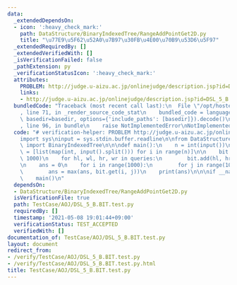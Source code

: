 ```yaml
---
data:
  _extendedDependsOn:
  - icon: ':heavy_check_mark:'
    path: DataStructure/BinaryIndexedTree/RangeAddPointGet2D.py
    title: "\u77E9\u5F62\u52A0\u7B97\u30FB\u4E00\u70B9\u53D6\u5F97"
  _extendedRequiredBy: []
  _extendedVerifiedWith: []
  _isVerificationFailed: false
  _pathExtension: py
  _verificationStatusIcon: ':heavy_check_mark:'
  attributes:
    PROBLEM: http://judge.u-aizu.ac.jp/onlinejudge/description.jsp?id=DSL_5_B
    links:
    - http://judge.u-aizu.ac.jp/onlinejudge/description.jsp?id=DSL_5_B
  bundledCode: "Traceback (most recent call last):\n  File \"/opt/hostedtoolcache/Python/3.9.7/x64/lib/python3.9/site-packages/onlinejudge_verify/documentation/build.py\"\
    , line 71, in _render_source_code_stat\n    bundled_code = language.bundle(stat.path,\
    \ basedir=basedir, options={'include_paths': [basedir]}).decode()\n  File \"/opt/hostedtoolcache/Python/3.9.7/x64/lib/python3.9/site-packages/onlinejudge_verify/languages/python.py\"\
    , line 96, in bundle\n    raise NotImplementedError\nNotImplementedError\n"
  code: "# verification-helper: PROBLEM http://judge.u-aizu.ac.jp/onlinejudge/description.jsp?id=DSL_5_B\n\
    import sys\ninput = sys.stdin.buffer.readline\n\nfrom DataStructure.BinaryIndexedTree.RangeAddPointGet2D\
    \ import BinaryIndexedTree\n\n\ndef main():\n    n = int(input())\n    queries\
    \ = [list(map(int, input().split())) for i in range(n)]\n\n    bit = BinaryIndexedTree(1000,\
    \ 1000)\n    for hl, wl, hr, wr in queries:\n        bit.add(hl, hr, wl, wr, 1)\n\
    \n    ans = 0\n    for i in range(1000):\n        for j in range(1000):\n    \
    \        ans = max(ans, bit.get(i, j))\n    print(ans)\n\n\nif __name__ == '__main__':\n\
    \    main()\n"
  dependsOn:
  - DataStructure/BinaryIndexedTree/RangeAddPointGet2D.py
  isVerificationFile: true
  path: TestCase/AOJ/DSL_5_B.BIT.test.py
  requiredBy: []
  timestamp: '2021-05-08 19:01:44+09:00'
  verificationStatus: TEST_ACCEPTED
  verifiedWith: []
documentation_of: TestCase/AOJ/DSL_5_B.BIT.test.py
layout: document
redirect_from:
- /verify/TestCase/AOJ/DSL_5_B.BIT.test.py
- /verify/TestCase/AOJ/DSL_5_B.BIT.test.py.html
title: TestCase/AOJ/DSL_5_B.BIT.test.py
---
```

